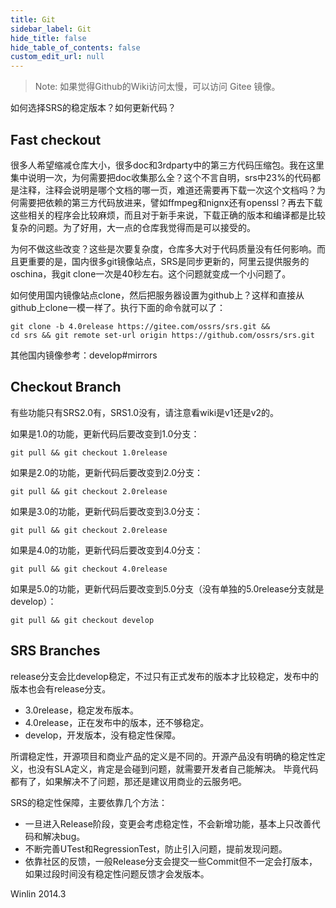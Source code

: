 ```yaml
---
title: Git
sidebar_label: Git
hide_title: false
hide_table_of_contents: false
custom_edit_url: null
---
```


> Note: 如果觉得Github的Wiki访问太慢，可以访问 Gitee 镜像。

如何选择SRS的稳定版本？如何更新代码？

## Fast checkout

很多人希望缩减仓库大小，很多doc和3rdparty中的第三方代码压缩包。我在这里集中说明一次，为何需要把doc收集那么全？这个不言自明，srs中23%的代码都是注释，注释会说明是哪个文档的哪一页，难道还需要再下载一次这个文档吗？为何需要把依赖的第三方代码放进来，譬如ffmpeg和nignx还有openssl？再去下载这些相关的程序会比较麻烦，而且对于新手来说，下载正确的版本和编译都是比较复杂的问题。为了好用，大一点的仓库我觉得而是可以接受的。

为何不做这些改变？这些是次要复杂度，仓库多大对于代码质量没有任何影响。而且更重要的是，国内很多git镜像站点，SRS是同步更新的，阿里云提供服务的oschina，我git clone一次是40秒左右。这个问题就变成一个小问题了。

如何使用国内镜像站点clone，然后把服务器设置为github上？这样和直接从github上clone一模一样了。执行下面的命令就可以了：

```
git clone -b 4.0release https://gitee.com/ossrs/srs.git &&
cd srs && git remote set-url origin https://github.com/ossrs/srs.git
```

其他国内镜像参考：develop#mirrors


## Checkout Branch

有些功能只有SRS2.0有，SRS1.0没有，请注意看wiki是v1还是v2的。


如果是1.0的功能，更新代码后要改变到1.0分支：
```
git pull && git checkout 1.0release
```

如果是2.0的功能，更新代码后要改变到2.0分支：
```
git pull && git checkout 2.0release
```

如果是3.0的功能，更新代码后要改变到3.0分支：
```
git pull && git checkout 2.0release
```


如果是4.0的功能，更新代码后要改变到4.0分支：
```
git pull && git checkout 4.0release
```


如果是5.0的功能，更新代码后要改变到5.0分支（没有单独的5.0release分支就是develop）：
```
git pull && git checkout develop
```

## SRS Branches

release分支会比develop稳定，不过只有正式发布的版本才比较稳定，发布中的版本也会有release分支。

- 3.0release，稳定发布版本。
- 4.0release，正在发布中的版本，还不够稳定。
- develop，开发版本，没有稳定性保障。

所谓稳定性，开源项目和商业产品的定义是不同的。开源产品没有明确的稳定性定义，也没有SLA定义，肯定是会碰到问题，就需要开发者自己能解决。 毕竟代码都有了，如果解决不了问题，那还是建议用商业的云服务吧。

SRS的稳定性保障，主要依靠几个方法：

- 一旦进入Release阶段，变更会考虑稳定性，不会新增功能，基本上只改善代码和解决bug。
- 不断完善UTest和RegressionTest，防止引入问题，提前发现问题。
- 依靠社区的反馈，一般Release分支会提交一些Commit但不一定会打版本，如果过段时间没有稳定性问题反馈才会发版本。


Winlin 2014.3
